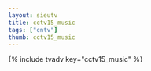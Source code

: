 ```yaml
--- 
layout: sieutv
title: cctv15_music
tags: ["cntv"]
thumb: cctv15_music
---
```

{% include tvadv key="cctv15_music" %}
